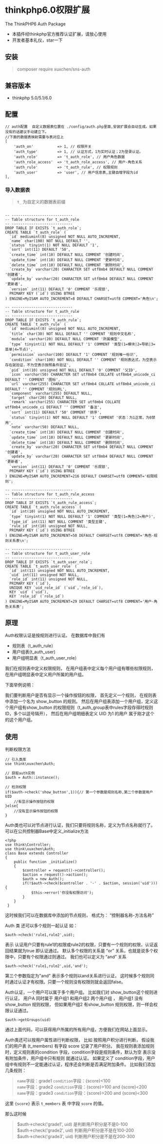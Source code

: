 # thinkphp6.0权限扩展
The ThinkPHP6 Auth Package
- 本插件经thinkphp官方推荐认证扩展，请放心使用
- 开发者基本礼仪，star一下
## 安装
> composer require xuxchen/sns-auth

## 兼容版本
- thinkphp 5.0/5.1/6.0

## 配置
```
// auth配置  自定义数据表位置在 ./config/auth.php里面,安装扩展会自动生成。如果没有的话建议手动建立下。
//下面的数据表映射需要与表对应上
[
    'auth_on'           => 1, // 权限开关
    'auth_type'         => 1, // 认证方式，1为实时认证；2为登录认证。
    'auth_role'         => 't_auth_role', // 用户角色数据
    'auth_role_access'  => 't_auth_role_access', // 用户-角色关系
    'auth_rule'         => 't_auth_rule', // 权限规则
    'auth_user'         => 'user', // 用户信息表,主键自增字段为id
],
```

### 导入数据表
> `t_` 为自定义的数据表前缀

```

-- ----------------------------
-- Table structure for t_auth_role
-- ----------------------------
DROP TABLE IF EXISTS `t_auth_role`;
CREATE TABLE `t_auth_role` (
  `id` mediumint(8) unsigned NOT NULL AUTO_INCREMENT,
  `name` char(100) NOT NULL DEFAULT '',
  `status` tinyint(1) NOT NULL DEFAULT '1',
  `sort` int(11) DEFAULT '50',
  `create_time` int(10) DEFAULT NULL COMMENT '创建时间',
  `update_time` int(10) DEFAULT NULL COMMENT '更新时间',
  `delete_time` int(10) DEFAULT NULL COMMENT '删除时间',
  `create_by` varchar(20) CHARACTER SET utf8mb4 DEFAULT NULL COMMENT '创建者',
  `update_by` varchar(20) CHARACTER SET utf8mb4 DEFAULT NULL COMMENT '更新者',
  `version` int(11) DEFAULT '0' COMMENT '乐观锁',
  PRIMARY KEY (`id`) USING BTREE
) ENGINE=MyISAM AUTO_INCREMENT=8 DEFAULT CHARSET=utf8 COMMENT='角色\n';

-- ----------------------------
-- Table structure for t_auth_rule
-- ----------------------------
DROP TABLE IF EXISTS `t_auth_rule`;
CREATE TABLE `t_auth_rule` (
  `id` mediumint(8) unsigned NOT NULL AUTO_INCREMENT,
  `title` char(30) NOT NULL DEFAULT '' COMMENT '规则中文名称',
  `module` varchar(20) DEFAULT NULL COMMENT '所属模型',
  `type` tinyint(1) NOT NULL DEFAULT '1' COMMENT '类型(1=模块|2=导航|3=菜单|4=节点)',
  `permission` varchar(100) DEFAULT '1' COMMENT '规则唯一标识',
  `condition` char(100) NOT NULL DEFAULT '' COMMENT '规则表达式，为空表示存在就验证，不为空表示按照条件验证',
  `pid` int(10) unsigned NOT NULL DEFAULT '0' COMMENT '父ID',
  `icon` varchar(50) CHARACTER SET utf8mb4 COLLATE utf8mb4_unicode_ci DEFAULT '' COMMENT '图标',
  `url` varchar(255) CHARACTER SET utf8mb4 COLLATE utf8mb4_unicode_ci DEFAULT '' COMMENT '规则URL',
  `component` varchar(255) DEFAULT NULL,
  `target` char(20) DEFAULT NULL,
  `remark` varchar(255) CHARACTER SET utf8mb4 COLLATE utf8mb4_unicode_ci DEFAULT '' COMMENT '备注',
  `sort` int(11) DEFAULT '50' COMMENT '排序',
  `status` tinyint(1) NOT NULL DEFAULT '1' COMMENT '状态：为1正常，为0禁用',
  `note` varchar(50) DEFAULT NULL,
  `create_time` int(10) DEFAULT NULL COMMENT '创建时间',
  `update_time` int(10) DEFAULT NULL COMMENT '更新时间',
  `delete_time` int(10) DEFAULT NULL COMMENT '删除时间',
  `create_by` varchar(20) CHARACTER SET utf8mb4 DEFAULT NULL COMMENT '创建者',
  `update_by` varchar(20) CHARACTER SET utf8mb4 DEFAULT NULL COMMENT '更新者',
  `version` int(11) DEFAULT '0' COMMENT '乐观锁',
  PRIMARY KEY (`id`) USING BTREE
) ENGINE=MyISAM AUTO_INCREMENT=216 DEFAULT CHARSET=utf8 COMMENT='权限规则';

-- ----------------------------
-- Table structure for t_auth_rule_access
-- ----------------------------
DROP TABLE IF EXISTS `t_auth_rule_access`;
CREATE TABLE `t_auth_rule_access` (
  `id` int(10) unsigned NOT NULL AUTO_INCREMENT,
  `type` tinyint(1) NOT NULL DEFAULT '1' COMMENT '类型(1=角色|2=用户)',
  `type_id` int(11) NOT NULL COMMENT '类型主键',
  `rule_id` int(10) unsigned NOT NULL,
  PRIMARY KEY (`id`) USING BTREE
) ENGINE=MyISAM AUTO_INCREMENT=50 DEFAULT CHARSET=utf8 COMMENT='角色-规则关系表\n';

-- ----------------------------
-- Table structure for t_auth_user_role
-- ----------------------------
DROP TABLE IF EXISTS `t_auth_user_role`;
CREATE TABLE `t_auth_user_role` (
  `id` int(11) unsigned NOT NULL AUTO_INCREMENT,
  `uid` int(11) unsigned NOT NULL,
  `role_id` int(11) unsigned NOT NULL,
  PRIMARY KEY (`id`),
  UNIQUE KEY `uid_role_id` (`uid`,`role_id`),
  KEY `uid` (`uid`),
  KEY `role_id` (`role_id`)
) ENGINE=MyISAM AUTO_INCREMENT=29 DEFAULT CHARSET=utf8 COMMENT='用户-角色关系表';
```

## 原理
Auth权限认证是按规则进行认证。
在数据库中我们有 

- 规则表（t_auth_rule） 
- 用户组表(t_auth_user) 
- 用户组明显表（t_auth_user_role）

我们在规则表中定义权限规则， 在用户组表中定义每个用户组有哪些权限规则，在用户组明显表中定义用户所属的用户组。 

下面举例说明：

我们要判断用户是否有显示一个操作按钮的权限， 首先定义一个规则， 在规则表中添加一个名为 show_button 的规则。 然后在用户组表添加一个用户组，定义这个用户组有show_button 的权限规则（t_auth_group表中rules字段存得时规则ID，多个以逗号隔开）， 然后在用户组明细表定义 UID 为1 的用户 属于刚才这个的这个用户组。 

## 使用
判断权限方法
```
// 引入类库
use think\xuxchen\Auth;

// 获取auth实例
$auth = Auth::instance();

// 检测权限
if($auth->check('show_button',1)){// 第一个参数是规则名称,第二个参数是用户UID
	//有显示操作按钮的权限
}else{
	//没有显示操作按钮的权限
}
```

Auth类也可以对节点进行认证，我们只要将规则名称，定义为节点名称就行了。 
可以在公共控制器Base中定义_initialize方法
```
<?php
use think\Controller;
use think\xuxchen\Auth;
class Base extends Controller
{
    public function _initialize()
	{
		$controller = request()->controller();
		$action = request()->action();
		$auth = new Auth();
		if(!$auth->check($controller . '-' . $action, session('uid'))){
			$this->error('你没有权限访问');
		}
    }
 }
```
这时候我们可以在数据库中添加的节点规则， 格式为： “控制器名称-方法名称”

Auth 类 还可以多个规则一起认证 如： 
```
$auth->check('rule1,rule2',uid); 
```
表示 认证用户只要有rule1的权限或rule2的权限，只要有一个规则的权限，认证返回结果就为true 即认证通过。 默认多个权限的关系是 “or” 关系，也就是说多个权限中，只要有个权限通过则通过。 我们也可以定义为 “and” 关系
```
$auth->check('rule1,rule2',uid,'and'); 
```
第三个参数指定为"and" 表示多个规则以and关系进行认证， 这时候多个规则同时通过认证才有权限。只要一个规则没有权限则就会返回false。

Auth认证，一个用户可以属于多个用户组。 比如我们对 show_button这个规则进行认证， 用户A 同时属于 用户组1 和用户组2 两个用户组 ， 用户组1 没有show_button 规则权限， 但如果用户组2 有show_button 规则权限，则一样会权限认证通过。 
```
$auth->getGroups(uid)
```
通过上面代码，可以获得用户所属的所有用户组，方便我们在网站上面显示。

Auth类还可以按用户属性进行判断权限， 比如
按照用户积分进行判断， 假设我们的用户表 (t_members) 有字段 score 记录了用户积分。 
我在规则表添加规则时，定义规则表的condition 字段，condition字段是规则条件，默认为空 表示没有附加条件，用户组中只有规则 就通过认证。
如果定义了 condition字段，用户组中有规则不一定能通过认证，程序还会判断是否满足附加条件。
比如我们添加几条规则： 

> `name`字段：grade1 `condition`字段：{score}<100 <br/>
> `name`字段：grade2 `condition`字段：{score}>100 and {score}<200<br/>
> `name`字段：grade3 `condition`字段：{score}>200 and {score}<300

这里 `{score}` 表示 `t_members` 表 中字段 `score` 的值。 

那么这时候 

> $auth->check('grade1', uid) 是判断用户积分是不是0-100<br/>
> $auth->check('grade2', uid) 判断用户积分是不是在100-200<br/>
> $auth->check('grade3', uid) 判断用户积分是不是在200-300

